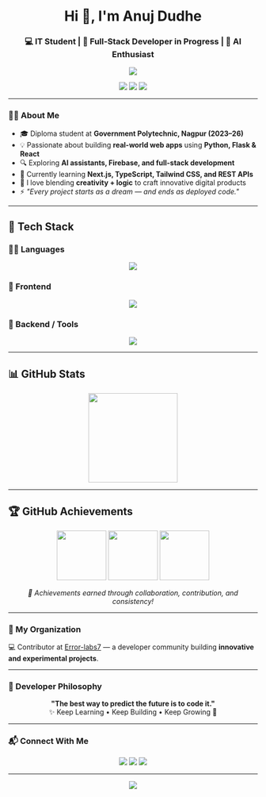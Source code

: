 <h1 align="center">Hi 👋, I'm Anuj Dudhe</h1>
<h3 align="center">💻 IT Student | 🚀 Full-Stack Developer in Progress | 🤖 AI Enthusiast</h3>

<p align="center">
  <img src="https://readme-typing-svg.herokuapp.com?size=22&color=00C2FF&center=true&vCenter=true&width=600&lines=Building+Ideas+into+Reality;Turning+Code+into+Impact+💡;Learning+%7C+Building+%7C+Innovating+🚀;From+Dreams+to+Deployed+Projects+✨" />
</p>

<p align="center">
  <a href="mailto:anujdudhe01@gmail.com"><img src="https://img.shields.io/badge/Email-D14836?style=for-the-badge&logo=gmail&logoColor=white"/></a>
  <a href="https://github.com/anujdudhe"><img src="https://img.shields.io/badge/GitHub-181717?style=for-the-badge&logo=github"/></a>
  <a href="https://www.linkedin.com/in/anujdudhe"><img src="https://img.shields.io/badge/LinkedIn-0A66C2?style=for-the-badge&logo=linkedin&logoColor=white"/></a>
</p>

---

### 👨‍💻 About Me

- 🎓 Diploma student at **Government Polytechnic, Nagpur (2023–26)**  
- 💡 Passionate about building **real-world web apps** using **Python, Flask & React**  
- 🔍 Exploring **AI assistants, Firebase, and full-stack development**  
- 🌱 Currently learning **Next.js, TypeScript, Tailwind CSS, and REST APIs**  
- 🧠 I love blending **creativity + logic** to craft innovative digital products  
- ⚡ *"Every project starts as a dream — and ends as deployed code."*

---

## 💼 Tech Stack

### 👨‍💻 Languages  
<p align="center">
  <img src="https://skillicons.dev/icons?i=c,cpp,python,js,ts" />
</p>

### 🎨 Frontend  
<p align="center">
  <img src="https://skillicons.dev/icons?i=html,css,tailwind,react,nextjs" />
</p>

### 🔧 Backend / Tools  
<p align="center">
  <img src="https://skillicons.dev/icons?i=flask,django,firebase,mysql,github,netlify,vscode" />
</p>

---

## 📊 GitHub Stats

<p align="center">
  <img src="https://github-readme-streak-stats.herokuapp.com/?user=anujdudhe&theme=tokyonight" height="180"/>
</p>


---

## 🏆 GitHub Achievements

<p align="center">
  <img src="https://github.githubassets.com/images/modules/profile/achievements/pair-extraordinaire-default.png" width="100" />
  <img src="https://github.githubassets.com/images/modules/profile/achievements/yolo-default.png" width="100" />
  <img src="https://github.githubassets.com/images/modules/profile/achievements/arctic-code-vault-contributor-default.png" width="100" />
</p>

<p align="center"><i>🏅 Achievements earned through collaboration, contribution, and consistency!</i></p>

---

### 🏢 My Organization

💻 Contributor at [Error-labs7](https://github.com/Error-labs7) — a developer community building **innovative and experimental projects**.  

---

### 🌟 Developer Philosophy

<p align="center">
  <b>"The best way to predict the future is to code it."</b> <br>
  ✨ Keep Learning • Keep Building • Keep Growing 💪
</p>

---

### 📬 Connect With Me

<p align="center">
  <a href="mailto:anujdudhe01@gmail.com"><img src="https://img.shields.io/badge/Gmail-D14836?style=flat-square&logo=gmail&logoColor=white"/></a>
  <a href="https://github.com/anujdudhe"><img src="https://img.shields.io/badge/GitHub-100000?style=flat-square&logo=github&logoColor=white"/></a>
  <a href="https://www.linkedin.com/in/anujdudhe"><img src="https://img.shields.io/badge/LinkedIn-0077B5?style=flat-square&logo=linkedin&logoColor=white"/></a>
</p>

---

<p align="center">
  <img src="https://capsule-render.vercel.app/api?type=waving&color=gradient&height=120&section=footer"/>
</p>
